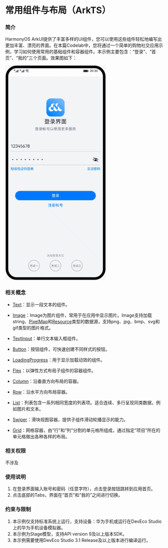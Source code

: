 # 常用组件与布局（ArkTS）

### 简介

HarmonyOS ArkUI提供了丰富多样的UI组件，您可以使用这些组件轻松地编写出更加丰富、漂亮的界面。在本篇Codelab中，您将通过一个简单的购物社交应用示例，学习如何使用常用的基础组件和容器组件。本示例主要包含：“登录”、“首页”、“我的”三个页面。效果图如下：

![image](screenshots/device/demo.gif)

### 相关概念

- [Text](https://developer.harmonyos.com/cn/docs/documentation/doc-references-V3/ts-basic-components-text-0000001477981201-V3?catalogVersion=V3&ha_linker=eyJ0cyI6MTY5Mjg0NTAyNDQ4NSwiaWQiOiJhMDEwYWRjNDg3N2ZhMWYwMzc0ZTYzNTdlMjk3ZDkzZCJ9)：显示一段文本的组件。

- [Image](https://developer.harmonyos.com/cn/docs/documentation/doc-references-V3/ts-basic-components-image-0000001428061728-V3?catalogVersion=V3)：Image为图片组件，常用于在应用中显示图片。Image支持加载string、[PixelMap](https://developer.harmonyos.com/cn/docs/documentation/doc-references-V3/js-apis-image-0000001477981401-V3#ZH-CN_TOPIC_0000001523648994__pixelmap7)和[Resource](https://developer.harmonyos.com/cn/docs/documentation/doc-references-V3/ts-types-0000001477981241-V3#ZH-CN_TOPIC_0000001573928889__resource)类型的数据源，支持png、jpg、bmp、svg和gif类型的图片格式。

- [TextInput](https://developer.harmonyos.com/cn/docs/documentation/doc-references-V3/ts-basic-components-textinput-0000001427584864-V3?catalogVersion=V3)：单行文本输入框组件。

- [Button](https://developer.harmonyos.com/cn/docs/documentation/doc-references-V3/ts-basic-components-button-0000001427584848-V3?catalogVersion=V3)：按钮组件，可快速创建不同样式的按钮。

- [LoadingProgress](https://developer.harmonyos.com/cn/docs/documentation/doc-references-V3/ts-basic-components-loadingprogress-0000001427744812-V3?catalogVersion=V3)：用于显示加载动效的组件。

- [Flex](https://developer.harmonyos.com/cn/docs/documentation/doc-references-V3/ts-container-flex-0000001427902472-V3?catalogVersion=V3)：以弹性方式布局子组件的容器组件。

- [Column](https://developer.harmonyos.com/cn/docs/documentation/doc-references-V3/ts-container-column-0000001478341157-V3?catalogVersion=V3)：沿垂直方向布局的容器。

- [Row](https://developer.harmonyos.com/cn/docs/documentation/doc-references-V3/ts-container-row-0000001478061717-V3?catalogVersion=V3)：沿水平方向布局容器。

- [List](https://developer.harmonyos.com/cn/docs/documentation/doc-references-V3/ts-container-list-0000001477981213-V3?catalogVersion=V3)：列表包含一系列相同宽度的列表项。适合连续、多行呈现同类数据，例如图片和文本。

- [Swiper](https://developer.harmonyos.com/cn/docs/documentation/doc-references-V3/ts-container-swiper-0000001427744844-V3?catalogVersion=V3)：滑块视图容器，提供子组件滑动轮播显示的能力。

- [Grid](https://developer.harmonyos.com/cn/docs/documentation/doc-references-V3/ts-container-grid-0000001478341161-V3?catalogVersion=V3)：网格容器，由“行”和“列”分割的单元格所组成，通过指定“项目”所在的单元格做出各种各样的布局。

### 相关权限

不涉及

### 使用说明

1. 在登录界面输入账号和密码（任意字符），点击登录按钮跳转到应用首页。
2. 点击底部的Tabs，界面在“首页”和“我的”之间进行切换。

### 约束与限制

1. 本示例仅支持标准系统上运行，支持设备：华为手机或运行在DevEco Studio上的华为手机设备模拟器。
2. 本示例为Stage模型，支持API version 9及以上版本SDK。
3. 本示例需要使用DevEco Studio 3.1 Release及以上版本进行编译运行。